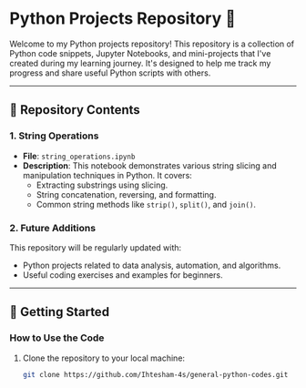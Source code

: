 # Python Projects Repository 🐍  

Welcome to my Python projects repository! This repository is a collection of Python code snippets, Jupyter Notebooks, and mini-projects that I've created during my learning journey. It's designed to help me track my progress and share useful Python scripts with others.  

---

## 📂 Repository Contents  

### **1. String Operations**  
- **File**: `string_operations.ipynb`  
- **Description**: This notebook demonstrates various string slicing and manipulation techniques in Python. It covers:  
  - Extracting substrings using slicing.  
  - String concatenation, reversing, and formatting.  
  - Common string methods like `strip()`, `split()`, and `join()`.  

### **2. Future Additions**  
This repository will be regularly updated with:  
- Python projects related to data analysis, automation, and algorithms.  
- Useful coding exercises and examples for beginners.  

---

## 🚀 Getting Started  

### **How to Use the Code**  
1. Clone the repository to your local machine:  
   ```bash
   git clone https://github.com/Ihtesham-4s/general-python-codes.git
